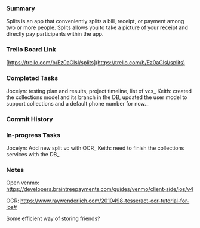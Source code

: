 ### Summary

Splits is an app that conveniently splits a bill, receipt, or payment among two or more people. Splits allows you to take a picture of your receipt and directly pay participants within the app.


### Trello Board Link

[https://trello.com/b/Ez0aGlsI/splits](https://trello.com/b/Ez0aGlsI/splits)


### Completed Tasks
Jocelyn: testing plan and results, project timeline, list of vcs_
Keith: created the collections model and its branch in the DB, updated the user model to support collections and a default phone number for now._

### Commit History


### In-progress Tasks
Jocelyn: Add new split vc with OCR_
Keith: need to finish the collections services with the DB_


### Notes
Open venmo: https://developers.braintreepayments.com/guides/venmo/client-side/ios/v4

OCR: https://www.raywenderlich.com/2010498-tesseract-ocr-tutorial-for-ios#

Some efficient way of storing friends? 

